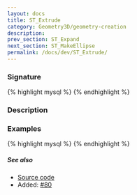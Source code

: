 ```yaml
---
layout: docs
title: ST_Extrude
category: Geometry3D/geometry-creation
description: 
prev_section: ST_Expand
next_section: ST_MakeEllipse
permalink: /docs/dev/ST_Extrude/
---
```


### Signature

{% highlight mysql %}
{% endhighlight %}

### Description

### Examples

{% highlight mysql %}
{% endhighlight %}

##### See also

* <a href="https://github.com/irstv/H2GIS/blob/master/h2spatial-ext/src/main/java/org/h2gis/h2spatialext/function/spatial/create/ST_Extrude.java" target="_blank">Source code</a>
* Added: <a href="https://github.com/irstv/H2GIS/pull/80" target="_blank">#80</a>
